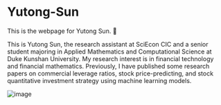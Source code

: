 # Yutong-Sun
This is the webpage for Yutong Sun. :apple:

This is Yutong Sun, the research assistant at SciEcon CIC and a senior student majoring in Applied Mathematics and Computational Science at Duke Kunshan University. My research interest is in financial technology and financial mathematics. Previously, I have published some research papers on commercial leverage ratios, stock price-predicting, and stock quantitative investment strategy using machine learning models. 

![image](https://user-images.githubusercontent.com/101320082/200345195-fefd3e98-cfbf-4a2a-af7f-77627cf85701.png)





